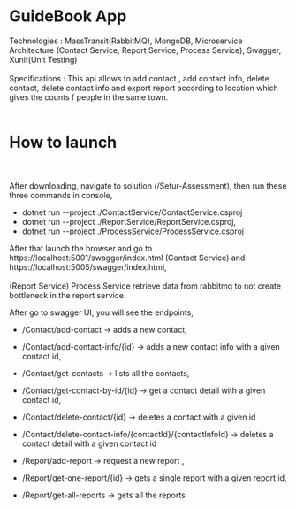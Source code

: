 # GuideBook App
Technologies : MassTransit(RabbitMQ), MongoDB, Microservice Architecture (Contact Service, Report Service, Process Service), Swagger, Xunit(Unit Testing)</br></br>
Specifications : This api allows to add contact , add contact info, delete contact, delete contact info and export report according to location which gives the counts f people in the same town.</br></br>

# How to launch </br></br>
After downloading, navigate to solution (/Setur-Assessment), then run these three commands in console,
- dotnet run --project ./ContactService/ContactService.csproj
- dotnet run --project ./ReportService/ReportService.csproj,
- dotnet run --project ./ProcessService/ProcessService.csproj

After that launch the browser and go to https://localhost:5001/swagger/index.html (Contact Service)  and https://localhost:5005/swagger/index.html, </br></br>(Report Service)
Process Service retrieve data from rabbitmq to not create bottleneck in the report service.

After go to swagger UI, you will see the endpoints, 
- /Contact/add-contact -> adds a new contact,
- /Contact/add-contact-info/{id} -> adds a new contact info with a given contact id,
- /Contact/get-contacts -> lists all the contacts,
- /Contact/get-contact-by-id/{id} -> get a contact detail with a given contact id,
- /Contact/delete-contact/{id} -> deletes a contact with a given id
- /Contact/delete-contact-info/{contactId}/{contactInfoId} -> deletes a contact detail with a given contact id

- /Report/add-report -> request a new report ,
- /Report/get-one-report/{id} -> gets a single report with a given report id,
- /Report/get-all-reports -> gets all the reports
